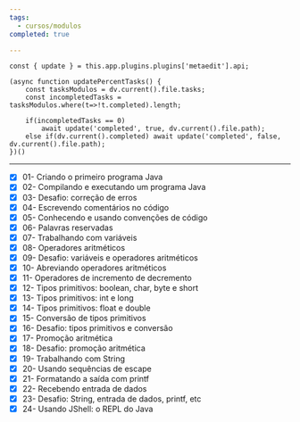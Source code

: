 ```yaml
---
tags:
  - cursos/modulos
completed: true

---
```


```dataviewjs
const { update } = this.app.plugins.plugins['metaedit'].api;

(async function updatePercentTasks() {
	const tasksModulos = dv.current().file.tasks;
	const incompletedTasks = tasksModulos.where(t=>!t.completed).length;
	
	if(incompletedTasks == 0)
		await update('completed', true, dv.current().file.path);
	else if(dv.current().completed) await update('completed', false, dv.current().file.path);
})()
```
---
- [x] 01- Criando o primeiro programa Java
- [x] 02- Compilando e executando um programa Java
- [x] 03- Desafio: correção de erros
- [x] 04- Escrevendo comentários no código
- [x] 05- Conhecendo e usando convenções de código
- [x] 06- Palavras reservadas
- [x] 07- Trabalhando com variáveis
- [x] 08- Operadores aritméticos
- [x] 09- Desafio: variáveis e operadores aritméticos
- [x] 10- Abreviando operadores aritméticos
- [x] 11- Operadores de incremento de decremento
- [x] 12- Tipos primitivos: boolean, char, byte e short
- [x] 13- Tipos primitivos: int e long
- [x] 14- Tipos primitivos: float e double
- [x] 15- Conversão de tipos primitivos
- [x] 16- Desafio: tipos primitivos e conversão
- [x] 17- Promoção aritmética
- [x] 18- Desafio: promoção aritmética
- [x] 19- Trabalhando com String
- [x] 20- Usando sequências de escape
- [x] 21- Formatando a saída com printf
- [x] 22- Recebendo entrada de dados
- [x] 23- Desafio: String, entrada de dados, printf, etc
- [x] 24- Usando JShell: o REPL do Java